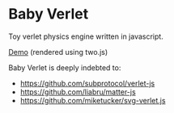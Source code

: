 # Baby Verlet

Toy verlet physics engine written in javascript.

[Demo](http://squishy-1.s3-website-us-east-1.amazonaws.com/) (rendered using two.js)

Baby Verlet is deeply indebted to: 
* https://github.com/subprotocol/verlet-js
* https://github.com/liabru/matter-js
* https://github.com/miketucker/svg-verlet.js
